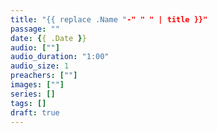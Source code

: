 ```yaml
---
title: "{{ replace .Name "-" " " | title }}"
passage: ""
date: {{ .Date }}
audio: [""]
audio_duration: "1:00"
audio_size: 1
preachers: [""]
images: [""]
series: []
tags: []
draft: true
---
```

